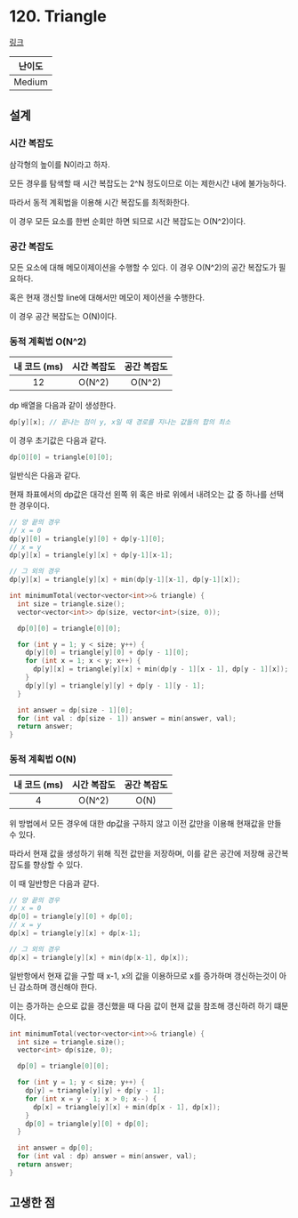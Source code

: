 # 120. Triangle

[링크](https://leetcode.com/problems/triangle/)

| 난이도 |
| :----: |
| Medium |

## 설계

### 시간 복잡도

삼각형의 높이를 N이라고 하자.

모든 경우를 탐색할 때 시간 복잡도는 2^N 정도이므로 이는 제한시간 내에 불가능하다.

따라서 동적 계획법을 이용해 시간 복잡도를 최적화한다.

이 경우 모든 요소를 한번 순회만 하면 되므로 시간 복잡도는 O(N^2)이다.

### 공간 복잡도

모든 요소에 대해 메모이제이션을 수행할 수 있다. 이 경우 O(N^2)의 공간 복잡도가 필요하다.

혹은 현재 갱신할 line에 대해서만 메모이 제이션을 수행한다.

이 경우 공간 복잡도는 O(N)이다.

### 동적 계획법 O(N^2)

| 내 코드 (ms) | 시간 복잡도 | 공간 복잡도 |
| :----------: | :---------: | :---------: |
|      12      |   O(N^2)    |   O(N^2)    |

dp 배열을 다음과 같이 생성한다.

```cpp
dp[y][x]; // 끝나는 점이 y, x일 때 경로를 지나는 값들의 합의 최소
```

이 경우 초기값은 다음과 같다.

```cpp
dp[0][0] = triangle[0][0];
```

일반식은 다음과 같다.

현재 좌표에서의 dp값은 대각선 왼쪽 위 혹은 바로 위에서 내려오는 값 중 하나를 선택한 경우이다.

```cpp
// 양 끝의 경우
// x = 0
dp[y][0] = triangle[y][0] + dp[y-1][0];
// x = y
dp[y][x] = triangle[y][x] + dp[y-1][x-1];

// 그 외의 경우
dp[y][x] = triangle[y][x] + min(dp[y-1][x-1], dp[y-1][x]);
```

```cpp
int minimumTotal(vector<vector<int>>& triangle) {
  int size = triangle.size();
  vector<vector<int>> dp(size, vector<int>(size, 0));

  dp[0][0] = triangle[0][0];

  for (int y = 1; y < size; y++) {
    dp[y][0] = triangle[y][0] + dp[y - 1][0];
    for (int x = 1; x < y; x++) {
      dp[y][x] = triangle[y][x] + min(dp[y - 1][x - 1], dp[y - 1][x]);
    }
    dp[y][y] = triangle[y][y] + dp[y - 1][y - 1];
  }

  int answer = dp[size - 1][0];
  for (int val : dp[size - 1]) answer = min(answer, val);
  return answer;
}
```

### 동적 계획법 O(N)

| 내 코드 (ms) | 시간 복잡도 | 공간 복잡도 |
| :----------: | :---------: | :---------: |
|      4       |   O(N^2)    |    O(N)     |

위 방법에서 모든 경우에 대한 dp값을 구하지 않고 이전 값만을 이용해 현재값을 만들 수 있다.

따라서 현재 값을 생성하기 위해 직전 값만을 저장하며, 이를 같은 공간에 저장해 공간복잡도를 향상할 수 있다.

이 때 일반항은 다음과 같다.

```cpp
// 양 끝의 경우
// x = 0
dp[0] = triangle[y][0] + dp[0];
// x = y
dp[x] = triangle[y][x] + dp[x-1];

// 그 외의 경우
dp[x] = triangle[y][x] + min(dp[x-1], dp[x]);
```

일반항에서 현재 값을 구할 때 x-1, x의 값을 이용하므로 x를 증가하며 갱신하는것이 아닌 감소하며 갱신해야 한다.

이는 증가하는 순으로 값을 갱신했을 때 다음 값이 현재 값을 참조해 갱신하려 하기 떄문이다.

```cpp
int minimumTotal(vector<vector<int>>& triangle) {
  int size = triangle.size();
  vector<int> dp(size, 0);

  dp[0] = triangle[0][0];

  for (int y = 1; y < size; y++) {
    dp[y] = triangle[y][y] + dp[y - 1];
    for (int x = y - 1; x > 0; x--) {
      dp[x] = triangle[y][x] + min(dp[x - 1], dp[x]);
    }
    dp[0] = triangle[y][0] + dp[0];
  }

  int answer = dp[0];
  for (int val : dp) answer = min(answer, val);
  return answer;
}
```

## 고생한 점
